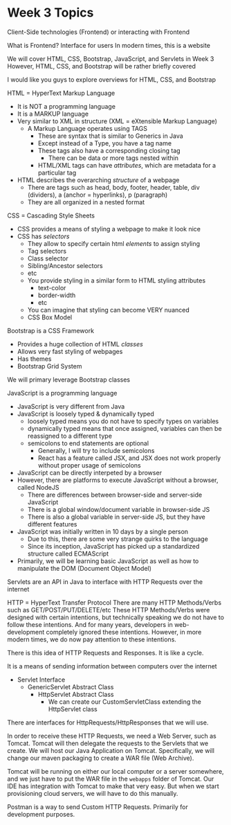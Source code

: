 # Week 3 Topics

Client-Side technologies (Frontend) or interacting with Frontend

What is Frontend? Interface for users
In modern times, this is a website

We will cover HTML, CSS, Bootstrap, JavaScript, and Servlets in Week 3
However, HTML, CSS, and Bootstrap will be rather briefly covered

I would like you guys to explore overviews for HTML, CSS, and Bootstrap

HTML = HyperText Markup Language
- It is NOT a programming language
- It is a MARKUP language
- Very similar to XML in structure (XML = eXtensible Markup Language)
  - A Markup Language operates using TAGS
    - These are syntax that is similar to Generics in Java
    - Except instead of a Type, you have a tag name
    - These tags also have a corresponding closing tag
      - There can be data or more tags nested within
    - HTML/XML tags can have *attributes*, which are metadata for a particular tag
- HTML describes the overarching *structure* of a webpage
  - There are tags such as head, body, footer, header, table, div (dividers), a (anchor = hyperlinks), p (paragraph)
  - They are all organized in a nested format

CSS = Cascading Style Sheets
- CSS provides a means of styling a webpage to make it look nice
- CSS has *selectors*
  - They allow to specify certain html *elements* to assign styling
  - Tag selectors
  - Class selector
  - Sibling/Ancestor selectors
  - etc
  - You provide styling in a similar form to HTML styling attributes
    - text-color
    - border-width
    - etc
  - You can imagine that styling can become VERY nuanced
  - CSS Box Model

Bootstrap is a CSS Framework
- Provides a huge collection of HTML *classes*
- Allows very fast styling of webpages
- Has themes
- Bootstrap Grid System

We will primary leverage Bootstrap classes

JavaScript is a programming language
- JavaScript is very different from Java
- JavaScript is loosely typed & dynamically typed
  - loosely typed means you do not have to specify types on variables
  - dynamically typed means that once assigned, variables can then be reassigned to a different type
  - semicolons to end statements are optional
    - Generally, I will try to include semicolons
    - React has a feature called JSX, and JSX does not work properly without proper usage of semicolons
- JavaScript can be directly interpeted by a browser
- However, there are platforms to execute JavaScript without a browser, called NodeJS
  - There are differences between browser-side and server-side JavaScript
  - There is a global window/document variable in browser-side JS
  - There is also a global variable in server-side JS, but they have different features
- JavaScript was initially written in 10 days by a single person
  - Due to this, there are some very strange quirks to the language
  - Since its inception, JavaScript has picked up a standardized structure called ECMAScript
- Primarily, we will be learning basic JavaScript as well as how to manipulate the DOM (Document Object Model)

Servlets are an API in Java to interface with HTTP Requests over the internet

HTTP = HyperText Transfer Protocol
There are many HTTP Methods/Verbs such as GET/POST/PUT/DELETE/etc
These HTTP Methods/Verbs were designed with certain intentions, but technically speaking we do not have to follow these intentions. And for many years, developers in web-development completely ignored these intentions. However, in more modern times, we do now pay attention to these intentions.

There is this idea of HTTP Requests and Responses. It is like a cycle.

It is a means of sending information between computers over the internet

- Servlet Interface
  - GenericServlet Abstract Class
    - HttpServlet Abstract Class
      - We can create our CustomServletClass extending the HttpServlet class

There are interfaces for HttpRequests/HttpResponses that we will use.

In order to receive these HTTP Requests, we need a Web Server, such as Tomcat. Tomcat will then delegate the requests to the Servlets that we create. We will host our Java Application on Tomcat. Specifically, we will change our maven packaging to create a WAR file (Web Archive).

Tomcat will be running on either our local computer or a server somewhere, and we just have to put the WAR file in the `webapps` folder of Tomcat. Our IDE has integration with Tomcat to make that very easy. But when we start provisioning cloud servers, we will have to do this manually.

Postman is a way to send Custom HTTP Requests. Primarily for development purposes.
